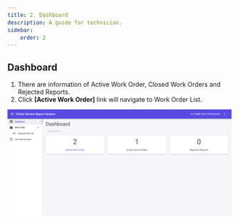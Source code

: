 ```yaml
---
title: 2. Dashboard
description: A guide for technician.
sidebar:
    order: 2
---
```


## Dashboard

1. There are information of Active Work Order, Closed Work Orders and Rejected Reports.
2. Click **[Active Work Order]** link will navigate to Work Order List.

![OpServ Dashboard Screen](../../../assets/technician/dashboard/dashboard-tech.png)